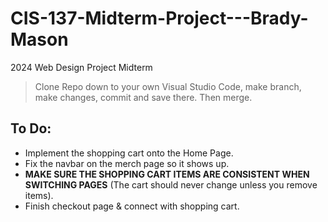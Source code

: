 # CIS-137-Midterm-Project---Brady-Mason
2024 Web Design Project Midterm
> Clone Repo down to your own Visual Studio Code, make branch, make changes, commit and save there. Then merge.

## To Do:
- Implement the shopping cart onto the Home Page.
- Fix the navbar on the merch page so it shows up.
- <b>MAKE SURE THE SHOPPING CART ITEMS ARE CONSISTENT WHEN SWITCHING PAGES</b> (The cart should never change unless you remove items).
- Finish checkout page & connect with shopping cart.



